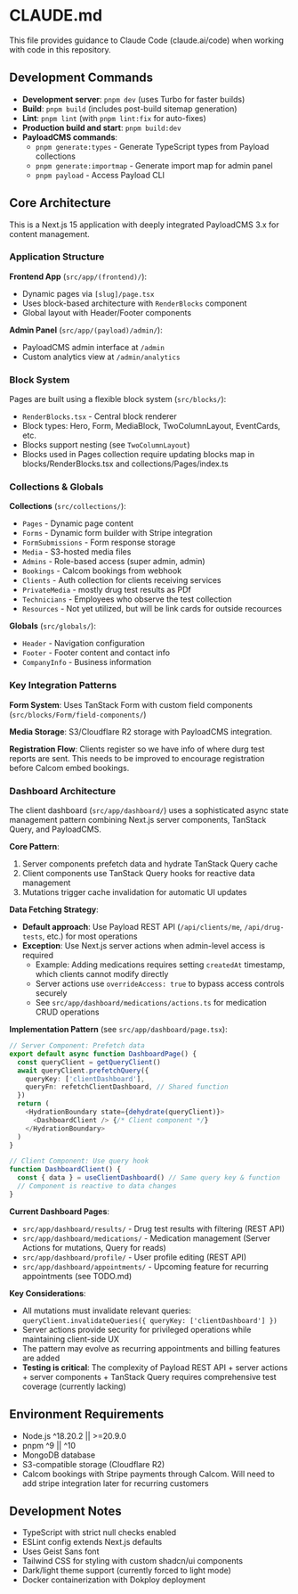 # CLAUDE.md

This file provides guidance to Claude Code (claude.ai/code) when working with code in this repository.

## Development Commands

- **Development server**: `pnpm dev` (uses Turbo for faster builds)
- **Build**: `pnpm build` (includes post-build sitemap generation)
- **Lint**: `pnpm lint` (with `pnpm lint:fix` for auto-fixes)
- **Production build and start**: `pnpm build:dev`
- **PayloadCMS commands**:
  - `pnpm generate:types` - Generate TypeScript types from Payload collections
  - `pnpm generate:importmap` - Generate import map for admin panel
  - `pnpm payload` - Access Payload CLI

## Core Architecture

This is a Next.js 15 application with deeply integrated PayloadCMS 3.x for content management.

### Application Structure

**Frontend App** (`src/app/(frontend)/`):
- Dynamic pages via `[slug]/page.tsx` 
- Uses block-based architecture with `RenderBlocks` component
- Global layout with Header/Footer components

**Admin Panel** (`src/app/(payload)/admin/`):
- PayloadCMS admin interface at `/admin`
- Custom analytics view at `/admin/analytics`

### Block System

Pages are built using a flexible block system (`src/blocks/`):
- `RenderBlocks.tsx` - Central block renderer
- Block types: Hero, Form, MediaBlock, TwoColumnLayout, EventCards, etc.
- Blocks support nesting (see `TwoColumnLayout`)
- Blocks used in Pages collection require updating blocks map in blocks/RenderBlocks.tsx and collections/Pages/index.ts

### Collections & Globals

**Collections** (`src/collections/`):
- `Pages` - Dynamic page content
- `Forms` - Dynamic form builder with Stripe integration
- `FormSubmissions` - Form response storage
- `Media` - S3-hosted media files
- `Admins` - Role-based access (super admin, admin)
- `Bookings` - Calcom bookings from webhook
- `Clients` - Auth collection for clients receiving services
- `PrivateMedia` - mostly drug test results as PDf
- `Technicians` - Employees who observe the test collection
- `Resources` - Not yet utilized, but will be link cards for outside recources

**Globals** (`src/globals/`):
- `Header` - Navigation configuration
- `Footer` - Footer content and contact info
- `CompanyInfo` - Business information

### Key Integration Patterns

**Form System**: Uses TanStack Form with custom field components (`src/blocks/Form/field-components/`)

**Media Storage**: S3/Cloudflare R2 storage with PayloadCMS integration.

**Registration Flow**: Clients register so we have info of where durg test reports are sent. This needs to be improved to encourage registration before Calcom embed bookings.

### Dashboard Architecture

The client dashboard (`src/app/dashboard/`) uses a sophisticated async state management pattern combining Next.js server components, TanStack Query, and PayloadCMS.

**Core Pattern**:
1. Server components prefetch data and hydrate TanStack Query cache
2. Client components use TanStack Query hooks for reactive data management
3. Mutations trigger cache invalidation for automatic UI updates

**Data Fetching Strategy**:
- **Default approach**: Use Payload REST API (`/api/clients/me`, `/api/drug-tests`, etc.) for most operations
- **Exception**: Use Next.js server actions when admin-level access is required
  - Example: Adding medications requires setting `createdAt` timestamp, which clients cannot modify directly
  - Server actions use `overrideAccess: true` to bypass access controls securely
  - See `src/app/dashboard/medications/actions.ts` for medication CRUD operations

**Implementation Pattern** (see `src/app/dashboard/page.tsx`):
```typescript
// Server Component: Prefetch data
export default async function DashboardPage() {
  const queryClient = getQueryClient()
  await queryClient.prefetchQuery({
    queryKey: ['clientDashboard'],
    queryFn: refetchClientDashboard, // Shared function
  })
  return (
    <HydrationBoundary state={dehydrate(queryClient)}>
      <DashboardClient /> {/* Client component */}
    </HydrationBoundary>
  )
}

// Client Component: Use query hook
function DashboardClient() {
  const { data } = useClientDashboard() // Same query key & function
  // Component is reactive to data changes
}
```

**Current Dashboard Pages**:
- `src/app/dashboard/results/` - Drug test results with filtering (REST API)
- `src/app/dashboard/medications/` - Medication management (Server Actions for mutations, Query for reads)
- `src/app/dashboard/profile/` - User profile editing (REST API)
- `src/app/dashboard/appointments/` - Upcoming feature for recurring appointments (see TODO.md)

**Key Considerations**:
- All mutations must invalidate relevant queries: `queryClient.invalidateQueries({ queryKey: ['clientDashboard'] })`
- Server actions provide security for privileged operations while maintaining client-side UX
- The pattern may evolve as recurring appointments and billing features are added
- **Testing is critical**: The complexity of Payload REST API + server actions + server components + TanStack Query requires comprehensive test coverage (currently lacking)

## Environment Requirements

- Node.js ^18.20.2 || >=20.9.0
- pnpm ^9 || ^10
- MongoDB database
- S3-compatible storage (Cloudflare R2)
- Calcom bookings with Stripe payments through Calcom. Will need to add stripe integration later for recurring customers

## Development Notes

- TypeScript with strict null checks enabled
- ESLint config extends Next.js defaults
- Uses Geist Sans font
- Tailwind CSS for styling with custom shadcn/ui components
- Dark/light theme support (currently forced to light mode)
- Docker containerization with Dokploy deployment